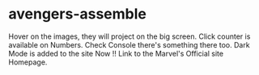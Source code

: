 # avengers-assemble

Hover on the images, they will project 
on the big screen.
Click counter is available on Numbers.
Check Console there's something there too.
Dark Mode is added to the site Now !!
Link to the Marvel's Official site Homepage.

